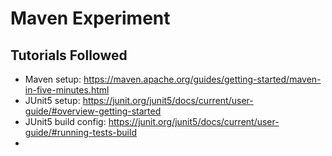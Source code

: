 # Maven Experiment

## Tutorials Followed

- Maven setup: https://maven.apache.org/guides/getting-started/maven-in-five-minutes.html
- JUnit5 setup: https://junit.org/junit5/docs/current/user-guide/#overview-getting-started
- JUnit5 build config: https://junit.org/junit5/docs/current/user-guide/#running-tests-build
- 